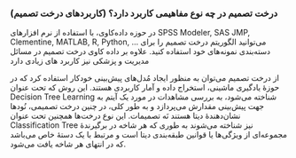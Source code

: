 ### درخت تصمیم در چه نوع مفاهیمی کاربرد دارد؟ (کاربردهای درخت تصمیم)

در حوزه داده‌کاوی، با استفاده از نرم افزارهای SPSS Modeler, SAS JMP, Clementine, MATLAB, R, Python, … می‌توانید الگوریتم درخت تصمیم را برای دسته‌بندی نمونه‌های خود استفاده کنید.
علاوه بر داده کاوی درخت تصمیم در مسائل مدیریت و پزشکی نیز کاربرد های زیادی دارد 

از درخت تصمیم می‌توان
به منظور ایجاد مُدل‌های پیش‌بینی خودکار استفاده کرد که در حوزه‌ٔ یادگیری ماشینی، استخراج داده و آمار کاربردی هستند. این روش که تحت عنوان Decision Tree Learning شناخته می‌شود، به بررسی مشاهدات در مورد یک آیتم به جهت پیش‌بینی مقدارش می‌پردازد و به طور کلی، در چنین درخت تصمیمی، نُود‌ها نشان‌دهنده‌ٔ دیتا هستند نَه تصمیمات. این نوع درخت‌ها 
همچنین تحت عنوان Classification Tree نیز شناخته می‌شوند به طوری که هر شاخه در برگیرنده‌ٔ
مجموعه‌ای از ویژگی‌ها یا قوانین طبقه‌بندی دیتا است و مرتبط با یک دستهٔ خاص می‌باشد که در انتهای هر شاخه یافت می‌شود.
